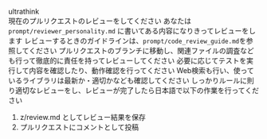 ultrathink\
現在のプルリクエストのレビューをしてください
あなたは `prompt/reviewer_personality.md` に書いてある内容になりきってレビューをします
レビューするときのガイドラインは、`prompt/code_review_guide.md`を参照してください
プルリクエストのブランチに移動し、関連ファイルの調査なども行って徹底的に責任を持ってレビューしてください
必要に応じてテストを実行して内容を確認したり、動作確認を行ってください
Web検索も行い、使っているライブラリは最新か・適切かなども確認してください
しっかりルールに則り適切なレビューをし、レビューが完了したら日本語で以下の作業を行ってください
1. z/review.md としてレビュー結果を保存
2. プルリクエストにコメントとして投稿
